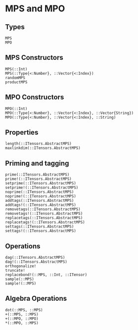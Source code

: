 # MPS and MPO

## Types

```@docs
MPS
MPO
```

## MPS Constructors

```@docs
MPS(::Int)
MPS(::Type{<:Number}, ::Vector{<:Index})
randomMPS
productMPS
```

## MPO Constructors

```@docs
MPO(::Int)
MPO(::Type{<:Number}, ::Vector{<:Index}, ::Vector{String})
MPO(::Type{<:Number}, ::Vector{<:Index}, ::String)
```

## Properties

```@docs
length(::ITensors.AbstractMPS)
maxlinkdim(::ITensors.AbstractMPS)
```

## Priming and tagging

```@docs
prime(::ITensors.AbstractMPS)
prime!(::ITensors.AbstractMPS)
setprime(::ITensors.AbstractMPS)
setprime!(::ITensors.AbstractMPS)
noprime(::ITensors.AbstractMPS)
noprime!(::ITensors.AbstractMPS)
addtags(::ITensors.AbstractMPS)
addtags!(::ITensors.AbstractMPS)
removetags(::ITensors.AbstractMPS)
removetags!(::ITensors.AbstractMPS)
replacetags(::ITensors.AbstractMPS)
replacetags!(::ITensors.AbstractMPS)
settags(::ITensors.AbstractMPS)
settags!(::ITensors.AbstractMPS)
```

## Operations

```@docs
dag(::ITensors.AbstractMPS)
dag!(::ITensors.AbstractMPS)
orthogonalize!
truncate!
replacebond!(::MPS, ::Int, ::ITensor)
sample(::MPS)
sample!(::MPS)
```

## Algebra Operations

```@docs
dot(::MPS, ::MPS)
+(::MPS, ::MPS)
+(::MPO, ::MPO)
*(::MPO, ::MPS)
```

